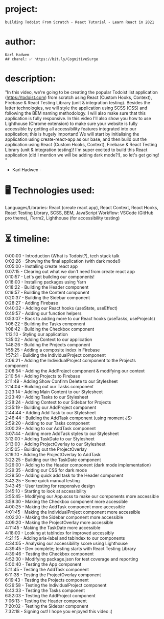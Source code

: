 # project:
    building Todoist From Scratch - React Tutorial - Learn React in 2021
# author:
    Karl Hadwen
    ## chanel: ✅ https://bit.ly/CognitiveSurge
# description:
"In this video, we're going to be creating the popular Todoist list application (https://todoist.com) from scratch using React (Custom Hooks, Context), Firebase & React Testing Library (unit & integration testing). 
Besides the latter technologies, we will style the application using SCSS (CSS) and following the BEM naming methodology. 
I will also make sure that this application is fully responsive. In this video I'll also show you how to use Lighthouse (Chrome extension) to make sure your website is fully accessible by getting all accessibility features integrated into our application; this is hugely important!
We will start by initialising the application using create-react-app as our base, and then build out the application using React (Custom Hooks, Context), Firebase & React Testing Library (unit & integration testing)! I'm super excited to build this React application (did I mention we will be adding dark mode?!), so let's get going! "
- Karl Hadwen -
# 🖥️ Technologies used:
Languages/Libraries: React (create react app), React Context, React Hooks, React Testing Library, SCSS, BEM, JavaScript
Workflow: VSCode (GitHub pro theme), iTerm2, Lighthouse (for accessibility testing)
# ⏳ timeline:
0:00:00 - Introduction (What is Todoist?), tech stack talk\
0:02:26 - Showing the final application (with dark mode!)\
0:05:00 - Installing create react app\
0:07:15 - Clearing out what we don't need from create react app\
0:10:57 - Let's get building our components!\
0:18:00 - Installing packages using Yarn\
0:18:22 - Building the Header component\
0:19:57 - Building the Content component\
0:20:37 - Building the Sidebar component\
0:28:27 - Adding Firebase\
0:40:32 - Adding our React hooks (useState, useEffect)\
0:49:57 - Adding our function helpers\
0:53:07 - Back to adding more to our React hooks (useTasks, useProjects)\
1:06:22 - Building the Tasks component\
1:08:42 - Building the Checkbox component\
1:13:10 - Styling our application\
1:35:02 - Adding Context to our application\
1:48:26 - Building the Projects component\
1:55:25 - Adding a composite index in Firebase\
1:57:21 - Building the IndividualProject component\
2:06:21 - Adding the IndividualProject component to the Projects component\
2:08:54 - Adding the AddProject component & modifying our context\
2:10:54 - Adding Projects to Firebase\
2:11:49 - Adding Show Confirm Delete to our Stylesheet\
2:14:04 - Building out our Tasks component\
2:23:14 - Adding Main Content to our Stylesheet\
2:23:49 - Adding Tasks to our Stylesheet\
2:28:24 - Adding Context to our Sidebar for Projects\
2:35:19 - Building our AddProject component\
2:44:44 - Adding Add Task to our Stylesheet\
2:46:44 - Building the AddTask component (using moment JS)\
2:59:20 - Adding to our Tasks component\
3:00:29 - Adding to our AddTask component\
3:07:44 - Adding more AddTask styles to our Stylesheet\
3:12:00 - Adding TaskDate to our Stylesheet\
3:13:00 - Adding ProjectOverlay to our Stylesheet\
3:15:05 - Building out the ProjectOverlay\
3:19:10 - Adding the ProjectOverlay to AddTask\
3:22:25 - Building our the TaskDate component\
3:26:00 - Adding to the Header component (dark mode implementation)\
3:29:35 - Adding our CSS for dark mode\
3:29:50 - Adding quick add task to the Header component\
3:42:25 - Some quick manual testing\
3:43:45 - User testing for responsive design\
3:45:10 - Starting to look at accessibility\
3:55:45 - Modifying our App.scss to make our components more accessible\
3:59:30 - Making the Checkbox component more accessible\
4:00:25 - Making the AddTask component more accessible\
4:01:45 - Making the IndividualProject component more accessible\
4:02:20 - Making the Sidebar component more accessible\
4:09:20 - Making the ProjectOverlay more accessible\
4:11:45 - Making the TaskDate more accessible\
4:18:00 - Looking at tabIndex for improved accessibly\
4:21:15 - Adding aria-label and tabIndex to our components\
4:34:05 - Analysing our accessibility score using Lighthouse\
4:39:45 - Dev complete; testing starts with React Testing Library\
4:39:46 - Testing the Checkbox component\
4:52:30 - Modifying package.json for test coverage and reporting\
5:00:40 - Testing the App component\
5:11:45 - Testing the AddTask component\
6:11:38 - Testing the ProjectOverlay component\
6:19:43 - Testing the Projects component\
6:26:58 - Testing the IndividualProject component\
6:43:33 - Testing the Tasks component\
6:52:03 - Testing the AddProject component\
7:06:13 - Testing the Header component\
7:20:02 - Testing the Sidebar component\
7:32:18 - Signing out! I hope you enjoyed this video :)

